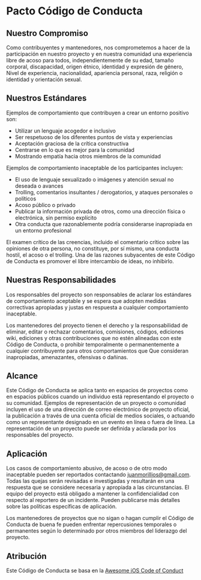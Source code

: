 # Pacto Código de Conducta

## Nuestro Compromiso

Como contribuyentes y mantenedores, nos comprometemos a hacer de la participación en nuestro proyecto y en nuestra comunidad una experiencia libre de acoso para todos, independientemente de su edad, tamaño corporal, discapacidad, origen étnico, identidad y expresión de género, Nivel de experiencia, nacionalidad, apariencia personal, raza, religión o identidad y orientación sexual.

## Nuestros Estándares

Ejemplos de comportamiento que contribuyen a crear un entorno positivo son:


* Utilizar un lenguaje acogedor e inclusivo
* Ser respetuoso de los diferentes puntos de vista y experiencias
* Aceptación graciosa de la crítica constructiva
* Centrarse en lo que es mejor para la comunidad
* Mostrando empatía hacia otros miembros de la comunidad

Ejemplos de comportamiento inaceptable de los participantes incluyen:

* El uso de lenguaje sexualizado o imágenes y atención sexual no deseada o avances
* Trolling, comentarios insultantes / derogatorios, y ataques personales o políticos
* Acoso público o privado
* Publicar la información privada de otros, como una dirección física o electrónica, sin permiso explícito
* Otra conducta que razonablemente podría considerarse inapropiada en un entorno profesional

El examen crítico de las creencias, incluido el comentario crítico sobre las opiniones de otra persona, no constituye, por sí mismo, una conducta hostil, el acoso o el trolling. Una de las razones subyacentes de este Código de Conducta es promover el libre intercambio de ideas, no inhibirlo.

## Nuestras Responsabilidades


Los responsables del proyecto son responsables de aclarar los estándares de comportamiento aceptable y se espera que adopten medidas correctivas apropiadas y justas en respuesta a cualquier comportamiento inaceptable.

Los mantenedores del proyecto tienen el derecho y la responsabilidad de eliminar, editar o rechazar comentarios, comisiones, códigos, ediciones wiki, ediciones y otras contribuciones que no estén alineadas con este Código de Conducta, o prohibir temporalmente o permanentemente a cualquier contribuyente para otros comportamientos que Que consideran inapropiadas, amenazantes, ofensivas o dañinas.


## Alcance

Este Código de Conducta se aplica tanto en espacios de proyectos como en espacios públicos cuando un individuo está representando el proyecto o su comunidad. Ejemplos de representación de un proyecto o comunidad incluyen el uso de una dirección de correo electrónico de proyecto oficial, la publicación a través de una cuenta oficial de medios sociales, o actuando como un representante designado en un evento en línea o fuera de línea. La representación de un proyecto puede ser definida y aclarada por los responsables del proyecto.

## Aplicación

Los casos de comportamiento abusivo, de acoso o de otro modo inaceptable pueden ser reportados contactando juanmorillios@gmail.com. Todas las quejas serán revisadas e investigadas y resultarán en una respuesta que se considere necesaria y apropiada a las circunstancias. El equipo del proyecto está obligado a mantener la confidencialidad con respecto al reportero de un incidente. Pueden publicarse más detalles sobre las políticas específicas de aplicación.

Los mantenedores de proyectos que no sigan o hagan cumplir el Código de Conducta de buena fe pueden enfrentar repercusiones temporales o permanentes según lo determinado por otros miembros del liderazgo del proyecto.

## Atribución

Este Código de Conducta se basa en la [Awesome iOS Code of Conduct][homepage]

[homepage]: https://github.com/vsouza/awesome-ios/blob/master/CODE_OF_CONDUCT.md

